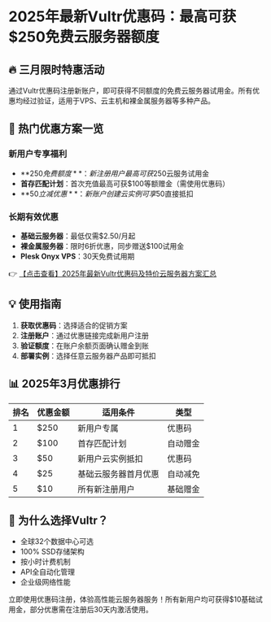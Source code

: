 # 2025年最新Vultr优惠码：最高可获$250免费云服务器额度

## 🔥 三月限时特惠活动

通过Vultr优惠码注册新账户，即可获得不同额度的免费云服务器试用金。所有优惠均经过验证，适用于VPS、云主机和裸金属服务器等多种产品。

## 🎁 热门优惠方案一览

### 新用户专享福利
- **$250免费额度**：新注册用户最高可获$250云服务试用金
- **首存匹配计划**：首次充值最高可获$100等额赠金（需使用优惠码）
- **$50立减优惠**：新账户创建云实例可享$50直接抵扣

### 长期有效优惠
- **基础云服务器**：最低仅需$2.50/月起
- **裸金属服务器**：限时6折优惠，同步赠送$100试用金
- **Plesk Onyx VPS**：30天免费试用期

👉 [【点击查看】2025年最新Vultr优惠码及特价云服务器方案汇总](https://bit.ly/VuLtr)

## 💡 使用指南

1. **获取优惠码**：选择适合的促销方案
2. **注册账户**：通过优惠链接完成新用户注册
3. **验证额度**：在账户余额页面确认赠金到账
4. **部署实例**：选择任意云服务器产品即可抵扣

## 📊 2025年3月优惠排行

| 排名 | 优惠金额 | 适用条件                | 类型       |
|------|----------|-------------------------|------------|
| 1    | $250     | 新用户专属              | 优惠码     |
| 2    | $100     | 首存匹配计划            | 自动赠金   |
| 3    | $50      | 新用户云实例抵扣        | 优惠码     |
| 4    | $25      | 基础云服务器首月优惠    | 自动减免   |
| 5    | $10      | 所有新注册用户          | 基础赠金   |

## 🌟 为什么选择Vultr？

- 全球32个数据中心可选
- 100% SSD存储架构
- 按小时计费机制
- API全自动化管理
- 企业级网络性能

立即使用优惠码注册，体验高性能云服务器服务！所有新用户均可获得$10基础试用金，部分优惠需在注册后30天内激活使用。